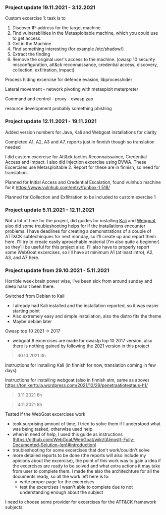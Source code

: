 ### Project update 19.11.2021 - 3.12.2021

Custom excercise 1: task is to
1. Discover IP-address for the target machine.
2. Find vulnerabilities in the Metasploitable machine, which you could use to get access. 
3. Get in the Machine
4. Find something interesting (for example /etc/shadow/)
5. Extract the finding
6. Remove the original user's access to the machine.
(owasp 10 security misconfiguration, att&ck reconnaissance, credential access, discovery, collection, exfiltration, impact)

Process hiding excercise for defence evasion, libprocesshider

Lateral movement - network pivoting with metasploit meterpreter

Command and control - proxy - owasp zap

resource development probably something phishing


### Project update 12.11.2021 - 19.11.2021
Added version numbers for Java, Kali and Webgoat installations for clarity

Completed A1, A2, A3 and A7, reports just in finnish though so translation needed

I did custom excercise for Att&ck tactics Reconnaissaince, Credential Access and Impact. I also did Injection excercise using DVWA. These Excercises use Metasploitable 2. Report  for these are in finnish, so need for translation.

Planned for Initial Access and Credential Escalation, found vulnhub machine for it https://www.vulnhub.com/entry/funbox-1,518/

Planned for Collection and Exfiltration to be included to custom exercise 1

### Project update 5.11.2021 - 12.11.2021
Not a lot of time for the project, did guides for installing [Kali](https://github.com/tonikerttula/APE/blob/main/Kali.md) and [Webgoat](https://github.com/tonikerttula/APE/blob/main/webgoat.md), also did some troubleshooting helps for if the installations encounter problems. 
I have deadlines for creating a demonstrations of a couple of ATT&CK subtechinques for next monday, so I'll create up and report them here. I'll try to create easily aproachable material (I'm also quite a beginner) so they'll be useful for this project also. I'll also have to properly report some WebGoat excercises, so I'll have at minimum A1 (at least intro), A2, A3, and A7 here. 

### Project update from 29.10.2021 - 5.11.2021
Horrible week brain power wise, I've been sick from around sunday and sleep hasn't been there.

Switched from Debian to Kali
- I already had Kali installed and the installation reported, so it was easier starting point
- Also extremely easy and simple installation, also the distro fits the theme
- Maybe debian later

Owasp top 10 2021 -> 2017 
- webgoat 8 excercises are made for owastp top 10 2017 version, also there is nothing gained by following the 2021 version in this project


> 30.10.2021 3h

Instructions for installing Kali  (in finnish for now, translation coming in few days)

Instructions for installing webgoat (also in finnish atm, same as above)
https://tonikerttula.wordpress.com/2021/10/29/penetraatiotestaus-h1/

> 3.11.2021 6h 

> 4.11.2021 8h

Tested if the WebGoat excercises work
- took surprising amount of time, I tried to solve them if I understood what was being tasked, otherwise used help.
- when in need of help, I used this guide as instructions (https://github.com/WebGoat/WebGoat/wiki/(Almost)-Fully-Documented-Solution-(en)#introduction)
- troubleshooting for some excercises that don't work/couldn't solve 
- more detailed reports to be done (the reports will also include my opinions about the excercise), the point of this work was to gain a idea if the excercises are ready to be solved and what extra actions it may take from user to complete them. I made the also the architechture for all the documents ready, so all the work left here is to:
  - write proper page for the excercises
  - test the excercises I wasn't able to complete due to not understanding enough about the subject

I need to choose some provider for excercises for the ATT&CK framework subjects.

